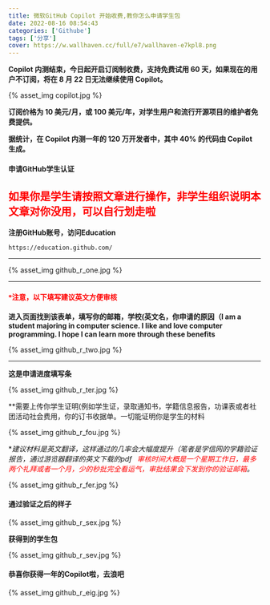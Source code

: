 ```yaml
---
title: 微软GitHub Copilot 开始收费,教你怎么申请学生包
date: 2022-08-16 08:54:43
categories: ['Githube']
tags: ['分享']
cover: https://w.wallhaven.cc/full/e7/wallhaven-e7kpl8.png
---
```

**Copilot 内测结束，今日起开启订阅制收费，支持免费试用 60 天，如果现在的用户不订阅，将在 8 月 22 日无法继续使用 Copilot。**

{% asset_img copilot.jpg %}

**订阅价格为 10 美元/月，或 100 美元/年，对学生用户和流行开源项目的维护者免费提供。**

**据统计，在 Copilot 内测一年的 120 万开发者中，其中 40% 的代码由 Copilot 生成。**

#### 申请GitHub学生认证

## <font color=red face="黑体">如果你是学生请按照文章进行操作，非学生组织说明本文章对你没用，可以自行划走啦</font>

**注册GitHub账号，访问Education**

```html
https://education.github.com/
```
---
<!-- {% asset_img ./git-copilot/github_r_one.jpg %} -->

{% asset_img github_r_one.jpg %}

---

#### <font color=red face="黑体">*注意，以下填写建议英文方便审核</font>

**进入页面找到该表单，填写你的邮箱，学校(英文名，你申请的原因（I am a student majoring in computer science. I like and love computer programming. I hope I can learn more through these benefits**

{% asset_img github_r_two.jpg %}

---
**这是申请进度填写条**

{% asset_img github_r_ter.jpg %}

**需要上传你学生证明(例如学生证，录取通知书，学籍信息报告，功课表或者社团活动社会费用，你的订书收据单。一切能证明你是学生的材料

{% asset_img github_r_fou.jpg %}

**建议材料是英文翻译，这样通过的几率会大幅度提升（笔者是学信网的学籍验证报告，通过游览器翻译的英文下载的pdf<font color=red face="黑体">   *审核时间大概是一个星期工作日，最多两个礼拜或者一个月，少的秒批完全看运气，审批结果会下发到你的验证邮箱</font>。**

{% asset_img github_r_fer.jpg %}

#### 通过验证之后的样子

{% asset_img github_r_sex.jpg %}

**获得到的学生包**

{% asset_img github_r_sev.jpg %}

#### 恭喜你获得一年的Copilot啦，去浪吧

{% asset_img github_r_eig.jpg %}